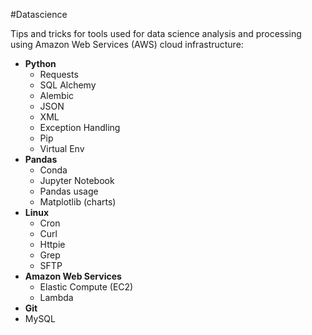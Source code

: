 #Datascience 

Tips and tricks for tools used for data science analysis and processing using Amazon Web Services (AWS) cloud infrastructure:

- **Python**
  - Requests
  - SQL Alchemy
  - Alembic
  - JSON
  - XML
  - Exception Handling
  - Pip
  - Virtual Env
- **Pandas**
  - Conda
  - Jupyter Notebook
  - Pandas usage
  - Matplotlib (charts)
- **Linux**
  - Cron
  - Curl
  - Httpie
  - Grep
  - SFTP
- **Amazon Web Services**
  - Elastic Compute (EC2)
  - Lambda
- **Git**
- MySQL
